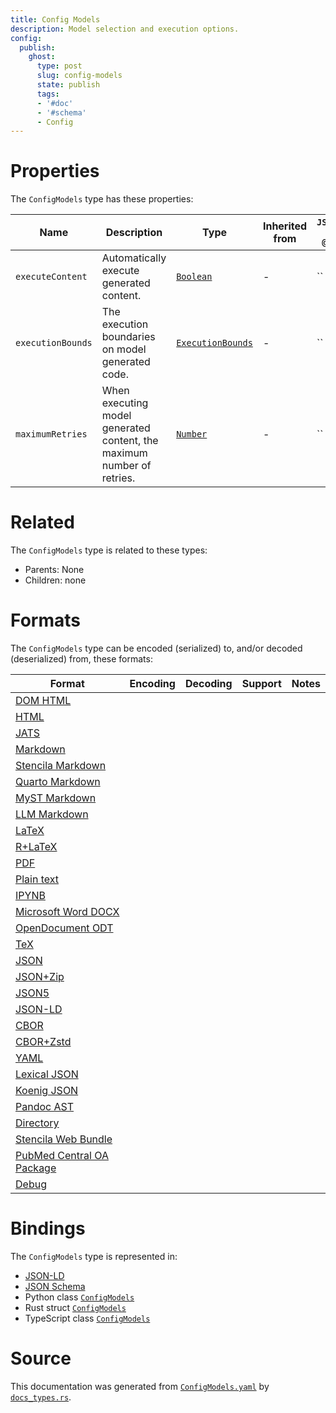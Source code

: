 ```yaml
---
title: Config Models
description: Model selection and execution options.
config:
  publish:
    ghost:
      type: post
      slug: config-models
      state: publish
      tags:
      - '#doc'
      - '#schema'
      - Config
---
```


# Properties

The `ConfigModels` type has these properties:

| Name              | Description                                                            | Type                                                                                  | Inherited from | `JSON-LD @id` | Aliases                                                                             |
| ----------------- | ---------------------------------------------------------------------- | ------------------------------------------------------------------------------------- | -------------- | ------------- | ----------------------------------------------------------------------------------- |
| `executeContent`  | Automatically execute generated content.                               | [`Boolean`](https://stencila.ghost.io/docs/reference/schema/boolean)                  | -              | ``            | `execute-content`, `execute_content`                                                |
| `executionBounds` | The execution boundaries on model generated code.                      | [`ExecutionBounds`](https://stencila.ghost.io/docs/reference/schema/execution-bounds) | -              | ``            | `execution-bounds`, `execution_bounds`                                              |
| `maximumRetries`  | When executing model generated content, the maximum number of retries. | [`Number`](https://stencila.ghost.io/docs/reference/schema/number)                    | -              | ``            | `max-retries`, `maximum-retries`, `execution-retries`, `retries`, `maximum_retries` |

# Related

The `ConfigModels` type is related to these types:

- Parents: None
- Children: none

# Formats

The `ConfigModels` type can be encoded (serialized) to, and/or decoded (deserialized) from, these formats:

| Format                                                                               | Encoding | Decoding | Support | Notes |
| ------------------------------------------------------------------------------------ | -------- | -------- | ------- | ----- |
| [DOM HTML](https://stencila.ghost.io/docs/reference/formats/dom.html)                |          |          |         |
| [HTML](https://stencila.ghost.io/docs/reference/formats/html)                        |          |          |         |
| [JATS](https://stencila.ghost.io/docs/reference/formats/jats)                        |          |          |         |
| [Markdown](https://stencila.ghost.io/docs/reference/formats/md)                      |          |          |         |
| [Stencila Markdown](https://stencila.ghost.io/docs/reference/formats/smd)            |          |          |         |
| [Quarto Markdown](https://stencila.ghost.io/docs/reference/formats/qmd)              |          |          |         |
| [MyST Markdown](https://stencila.ghost.io/docs/reference/formats/myst)               |          |          |         |
| [LLM Markdown](https://stencila.ghost.io/docs/reference/formats/llmd)                |          |          |         |
| [LaTeX](https://stencila.ghost.io/docs/reference/formats/latex)                      |          |          |         |
| [R+LaTeX](https://stencila.ghost.io/docs/reference/formats/rnw)                      |          |          |         |
| [PDF](https://stencila.ghost.io/docs/reference/formats/pdf)                          |          |          |         |
| [Plain text](https://stencila.ghost.io/docs/reference/formats/text)                  |          |          |         |
| [IPYNB](https://stencila.ghost.io/docs/reference/formats/ipynb)                      |          |          |         |
| [Microsoft Word DOCX](https://stencila.ghost.io/docs/reference/formats/docx)         |          |          |         |
| [OpenDocument ODT](https://stencila.ghost.io/docs/reference/formats/odt)             |          |          |         |
| [TeX](https://stencila.ghost.io/docs/reference/formats/tex)                          |          |          |         |
| [JSON](https://stencila.ghost.io/docs/reference/formats/json)                        |          |          |         |
| [JSON+Zip](https://stencila.ghost.io/docs/reference/formats/json.zip)                |          |          |         |
| [JSON5](https://stencila.ghost.io/docs/reference/formats/json5)                      |          |          |         |
| [JSON-LD](https://stencila.ghost.io/docs/reference/formats/jsonld)                   |          |          |         |
| [CBOR](https://stencila.ghost.io/docs/reference/formats/cbor)                        |          |          |         |
| [CBOR+Zstd](https://stencila.ghost.io/docs/reference/formats/cbor.zstd)              |          |          |         |
| [YAML](https://stencila.ghost.io/docs/reference/formats/yaml)                        |          |          |         |
| [Lexical JSON](https://stencila.ghost.io/docs/reference/formats/lexical)             |          |          |         |
| [Koenig JSON](https://stencila.ghost.io/docs/reference/formats/koenig)               |          |          |         |
| [Pandoc AST](https://stencila.ghost.io/docs/reference/formats/pandoc)                |          |          |         |
| [Directory](https://stencila.ghost.io/docs/reference/formats/directory)              |          |          |         |
| [Stencila Web Bundle](https://stencila.ghost.io/docs/reference/formats/swb)          |          |          |         |
| [PubMed Central OA Package](https://stencila.ghost.io/docs/reference/formats/pmcoap) |          |          |         |
| [Debug](https://stencila.ghost.io/docs/reference/formats/debug)                      |          |          |         |

# Bindings

The `ConfigModels` type is represented in:

- [JSON-LD](https://stencila.org/ConfigModels.jsonld)
- [JSON Schema](https://stencila.org/ConfigModels.schema.json)
- Python class [`ConfigModels`](https://github.com/stencila/stencila/blob/main/python/python/stencila/types/config_models.py)
- Rust struct [`ConfigModels`](https://github.com/stencila/stencila/blob/main/rust/schema/src/types/config_models.rs)
- TypeScript class [`ConfigModels`](https://github.com/stencila/stencila/blob/main/ts/src/types/ConfigModels.ts)

# Source

This documentation was generated from [`ConfigModels.yaml`](https://github.com/stencila/stencila/blob/main/schema/ConfigModels.yaml) by [`docs_types.rs`](https://github.com/stencila/stencila/blob/main/rust/schema-gen/src/docs_types.rs).
